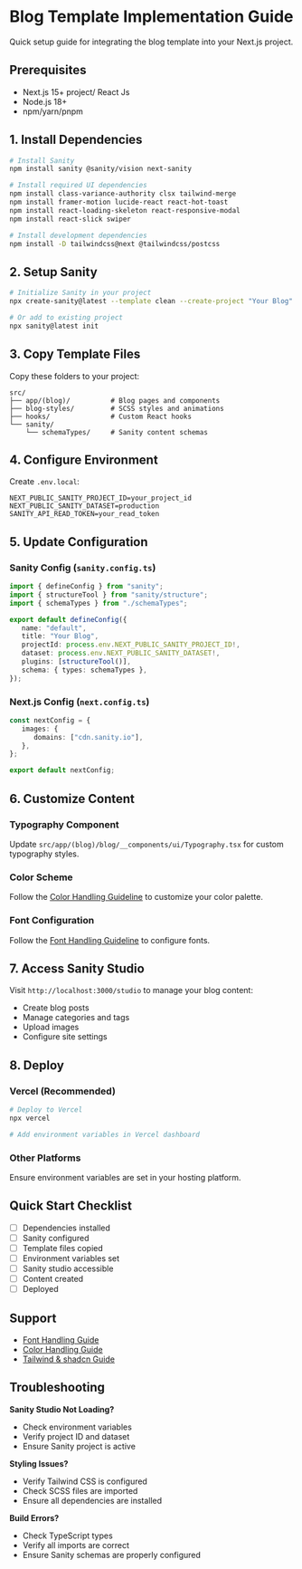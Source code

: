 # Blog Template Implementation Guide

Quick setup guide for integrating the blog template into your Next.js project.

## Prerequisites

- Next.js 15+ project/ React Js
- Node.js 18+
- npm/yarn/pnpm

## 1. Install Dependencies

```bash
# Install Sanity
npm install sanity @sanity/vision next-sanity

# Install required UI dependencies
npm install class-variance-authority clsx tailwind-merge
npm install framer-motion lucide-react react-hot-toast
npm install react-loading-skeleton react-responsive-modal
npm install react-slick swiper

# Install development dependencies
npm install -D tailwindcss@next @tailwindcss/postcss
```

## 2. Setup Sanity

```bash
# Initialize Sanity in your project
npx create-sanity@latest --template clean --create-project "Your Blog" --dataset production

# Or add to existing project
npx sanity@latest init
```

## 3. Copy Template Files

Copy these folders to your project:

```
src/
├── app/(blog)/          # Blog pages and components
├── blog-styles/         # SCSS styles and animations
├── hooks/               # Custom React hooks
└── sanity/
    └── schemaTypes/     # Sanity content schemas
```

## 4. Configure Environment

Create `.env.local`:

```env
NEXT_PUBLIC_SANITY_PROJECT_ID=your_project_id
NEXT_PUBLIC_SANITY_DATASET=production
SANITY_API_READ_TOKEN=your_read_token
```

## 5. Update Configuration

### Sanity Config (`sanity.config.ts`)

```typescript
import { defineConfig } from "sanity";
import { structureTool } from "sanity/structure";
import { schemaTypes } from "./schemaTypes";

export default defineConfig({
   name: "default",
   title: "Your Blog",
   projectId: process.env.NEXT_PUBLIC_SANITY_PROJECT_ID!,
   dataset: process.env.NEXT_PUBLIC_SANITY_DATASET!,
   plugins: [structureTool()],
   schema: { types: schemaTypes },
});
```

### Next.js Config (`next.config.ts`)

```typescript
const nextConfig = {
   images: {
      domains: ["cdn.sanity.io"],
   },
};

export default nextConfig;
```

## 6. Customize Content

### Typography Component

Update `src/app/(blog)/blog/__components/ui/Typography.tsx` for custom
typography styles.

### Color Scheme

Follow the [Color Handling Guideline](./COLOR_HANDLING_GUIDELINE.md) to
customize your color palette.

### Font Configuration

Follow the [Font Handling Guideline](./FONT_HANDLING_GUIDELINE.md) to configure
fonts.

## 7. Access Sanity Studio

Visit `http://localhost:3000/studio` to manage your blog content:

- Create blog posts
- Manage categories and tags
- Upload images
- Configure site settings

## 8. Deploy

### Vercel (Recommended)

```bash
# Deploy to Vercel
npx vercel

# Add environment variables in Vercel dashboard
```

### Other Platforms

Ensure environment variables are set in your hosting platform.

## Quick Start Checklist

- [ ] Dependencies installed
- [ ] Sanity configured
- [ ] Template files copied
- [ ] Environment variables set
- [ ] Sanity studio accessible
- [ ] Content created
- [ ] Deployed

## Support

- [Font Handling Guide](./FONT_HANDLING_GUIDELINE.md)
- [Color Handling Guide](./COLOR_HANDLING_GUIDELINE.md)
- [Tailwind & shadcn Guide](./TAILWIND_SHADCN_GUIDELINE.md)

## Troubleshooting

**Sanity Studio Not Loading?**

- Check environment variables
- Verify project ID and dataset
- Ensure Sanity project is active

**Styling Issues?**

- Verify Tailwind CSS is configured
- Check SCSS files are imported
- Ensure all dependencies are installed

**Build Errors?**

- Check TypeScript types
- Verify all imports are correct
- Ensure Sanity schemas are properly configured
